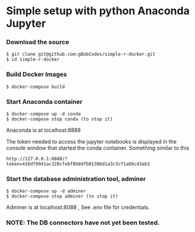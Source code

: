# Simple setup with python Anaconda Jupyter

### Download the source
```
$ git clone git@github.com:gBobCodes/simple-r-docker.git
$ cd simple-r-docker
```

### Build Docker Images
```
$ docker-compose build
```

### Start Anaconda container
```
$ docker-compose up -d conda
$ docker-compose stop conda (to stop it)
```
Anaconda is at localhost:8888

The token needed to access the jupyter notebooks is displayed in the 
console window that started the conda container. Something similar to this
```
http://127.0.0.1:8888/?token=416df0941ac328cfebf8b84fb81386d1a3c3cf1a6bc43ab2
```

### Start the database administration tool, adminer
```
$ docker-compose up -d adminer
$ docker-compose stop adminer (to stop it)
```
Adminer is at localhost:8088 , See .env file for credentials.


### NOTE: The DB connectors have not yet been tested.
